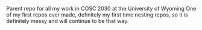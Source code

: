 Parent repo for all my work in COSC 2030 at the University of Wyoming
One of my first repos ever made, definitely my first time nesting repos,
so it is definitely messy and will continue to be that way.
